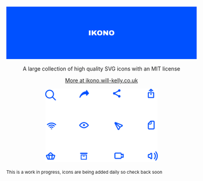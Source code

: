 <p align="center">
    <img src="https://github.com/wkelly1/IKONO/blob/main/img/bannar.png" alt="IKONO"/>
</p>

<p align="center">
A large collection of high quality SVG icons with an MIT license
</p>

<p align="center">
    <a href="https://ikono.will-kelly.co.uk">More at ikono.will-kelly.co.uk</a>
</p>

<p align="center">
    <img src="https://github.com/wkelly1/IKONO/blob/main/img/icons.png" alt="icons"/>
</p>

<small>
This is a work in progress, icons are being added daily so check back soon
</small>
